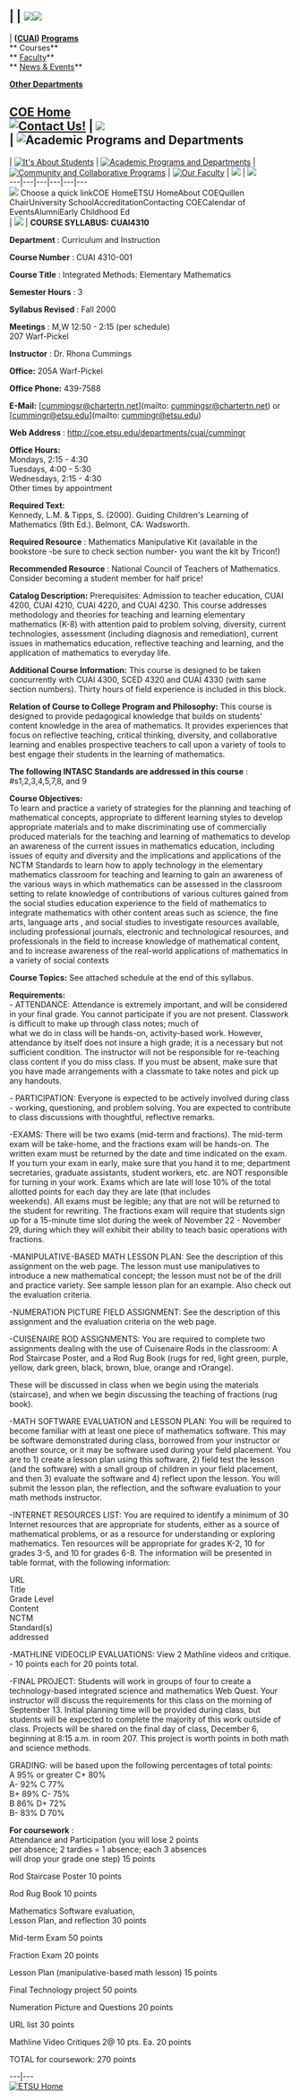 |  | ![](couple2.jpg)![](blue_secondary.gif)  
---  
| **([CUAI](http://coe.etsu.edu/department/cuai/index.htm))
[Programs](http://coe.etsu.edu/department/cuai/programs.htm)**  
**    Courses**  
**  [Faculty](http://coe.etsu.edu/department/cuai/faculty.htm)**  
** [News & Events](http://coe.etsu.edu/department/cuai/news.htm)**

**[Other Departments](http://coe.etsu.edu/department/index.htm)**  
    


**[COE Home](http://coe.etsu.edu/index.htm)**  
[![Contact Us!](white_contact.gif)](http://coe.etsu.edu/contact.htm) |
![](spacer.gif)  
| ![Academic Programs and Departments](prog_head.gif)  
---  
| [![It's About
Students](students_2.gif)](http://coe.etsu.edu/students/success/index.htm) |
[![Academic Programs and
Departments](programs_r.gif)](http://coe.etsu.edu/department/index.htm) |
[![Community and Collaborative
Programs](community.gif)](http://coe.etsu.edu/community/solutions/index.htm) |
[![Our Faculty](faculty.gif)](http://coe.etsu.edu/faculty/profiles/index.htm)
| ![](header_shadow2.gif) | ![](links.gif)  
---|---|---|---|---|---  
![](spacer.gif) Choose a quick linkCOE HomeETSU HomeAbout COEQuillen
ChairUniversity SchoolAccreditationContacting COECalendar of EventsAlumniEarly
Childhood Ed  
| ![](spacer.gif) | **COURSE SYLLABUS: CUAI4310**

**Department** : Curriculum and Instruction

**Course Number** : CUAI 4310-001

**Course Title** : Integrated Methods: Elementary Mathematics

**Semester Hours** : 3

**Syllabus Revised** : Fall 2000

**Meetings** : M,W 12:50 - 2:15 (per schedule)  
207 Warf-Pickel

**Instructor** : Dr. Rhona Cummings

**Office:** 205A Warf-Pickel

**Office Phone:** 439-7588

**E-Mail:** [cummingsr@chartertn.net](mailto: cummingsr@chartertn.net) or
[cummingr@etsu.edu](mailto: cummingr@etsu.edu)

**Web Address** : <http://coe.etsu.edu/departments/cuai/cummingr>

**Office Hours:**  
Mondays, 2:15 - 4:30  
Tuesdays, 4:00 - 5:30  
Wednesdays, 2:15 - 4:30  
Other times by appointment

**Required Text:**  
Kennedy, L.M. & Tipps, S. (2000). Guiding Children's Learning of Mathematics
(9th Ed.). Belmont, CA: Wadsworth.

**Required Resource** : Mathematics Manipulative Kit (available in the
bookstore -be sure to check section number- you want the kit by Tricon!)

**Recommended Resource** : National Council of Teachers of Mathematics.
Consider becoming a student member for half price!

**Catalog Description:** Prerequisites: Admission to teacher education, CUAI
4200, CUAI 4210, CUAI 4220, and CUAI 4230. This course addresses methodology
and theories for teaching and learning elementary mathematics (K-8) with
attention paid to problem solving, diversity, current technologies, assessment
(including diagnosis and remediation), current issues in mathematics
education, reflective teaching and learning, and the application of
mathematics to everyday life.

**Additional Course Information:** This course is designed to be taken
concurrently with CUAI 4300, SCED 4320 and CUAI 4330 (with same section
numbers). Thirty hours of field experience is included in this block.

**Relation of Course to College Program and Philosophy:** This course is
designed to provide pedagogical knowledge that builds on students' content
knowledge in the area of mathematics. It provides experiences that focus on
reflective teaching, critical thinking, diversity, and collaborative learning
and enables prospective teachers to call upon a variety of tools to best
engage their students in the learning of mathematics.

**The following INTASC Standards are addressed in this course** :
#s1,2,3,4,5,7,8, and 9

**Course Objectives:**  
To learn and practice a variety of strategies for the planning and teaching of
mathematical concepts, appropriate to different learning styles to develop
appropriate materials and to make discriminating use of commercially produced
materials for the teaching and learning of mathematics to develop an awareness
of the current issues in mathematics education, including issues of equity and
diversity and the implications and applications of the NCTM Standards to learn
how to apply technology in the elementary mathematics classroom for teaching
and learning to gain an awareness of the various ways in which mathematics can
be assessed in the classroom setting to relate knowledge of contributions of
various cultures gained from the social studies education experience to the
field of mathematics to integrate mathematics with other content areas such as
science, the fine arts, language arts , and social studies to investigate
resources available, including professional journals, electronic and
technological resources, and professionals in the field to increase knowledge
of mathematical content, and to increase awareness of the real-world
applications of mathematics in a variety of social contexts

**Course Topics:** See attached schedule at the end of this syllabus.

**Requirements:**  
\- ATTENDANCE: Attendance is extremely important, and will be considered in
your final grade. You cannot participate if you are not present. Classwork is
difficult to make up through class notes; much of  
what we do in class will be hands-on, activity-based work. However, attendance
by itself does not insure a high grade; it is a necessary but not sufficient
condition. The instructor will not be responsible for re-teaching class
content if you do miss class. If you must be absent, make sure that you have
made arrangements with a classmate to take notes and pick up any handouts.

\- PARTICIPATION: Everyone is expected to be actively involved during class -
working, questioning, and problem solving. You are expected to contribute to
class discussions with thoughtful, reflective remarks.

-EXAMS: There will be two exams (mid-term and fractions). The mid-term exam will be take-home, and the fractions exam will be hands-on. The written exam must be returned by the date and time indicated on the exam. If you turn your exam in early, make sure that you hand it to me; department secretaries, graduate assistants, student workers, etc. are NOT responsible for turning in your work. Exams which are late will lose 10% of the total allotted points for each day they are late (that includes   
weekends). All exams must be legible; any that are not will be returned to the
student for rewriting. The fractions exam will require that students sign up
for a 15-minute time slot during the week of November 22 - November 29, during
which they will exhibit their ability to teach basic operations with
fractions.

-MANIPULATIVE-BASED MATH LESSON PLAN: See the description of this assignment on the web page. The lesson must use manipulatives to introduce a new mathematical concept; the lesson must not be of the drill and practice variety. See sample lesson plan for an example. Also check out the evaluation criteria. 

-NUMERATION PICTURE FIELD ASSIGNMENT: See the description of this assignment and the evaluation criteria on the web page. 

-CUISENAIRE ROD ASSIGNMENTS: You are required to complete two assignments dealing with the use of Cuisenaire Rods in the classroom: A Rod Staircase Poster, and a Rod Rug Book (rugs for red, light green, purple, yellow, dark green, black, brown, blue, orange and rOrange). 

These will be discussed in class when we begin using the materials
(staircase), and when we begin discussing the teaching of fractions (rug
book).

-MATH SOFTWARE EVALUATION and LESSON PLAN: You will be required to become familiar with at least one piece of mathematics software. This may be software demonstrated during class, borrowed from your instructor or another source, or it may be software used during your field placement. You are to 1) create a lesson plan using this software, 2) field test the lesson (and the software) with a small group of children in your field placement, and then 3) evaluate the software and 4) reflect upon the lesson. You will submit the lesson plan, the reflection, and the software evaluation to your math methods instructor. 

-INTERNET RESOURCES LIST: You are required to identify a minimum of 30 Internet resources that are appropriate for students, either as a source of mathematical problems, or as a resource for understanding or exploring mathematics. Ten resources will be appropriate for grades K-2, 10 for grades 3-5, and 10 for grades 6-8. The information will be presented in table format, with the following information: 

URL  
Title  
Grade Level  
Content  
NCTM  
Standard(s)  
addressed

-MATHLINE VIDEOCLIP EVALUATIONS: View 2 Mathline videos and critique. \- 10 points each for 20 points total. 

-FINAL PROJECT: Students will work in groups of four to create a technology-based integrated science and mathematics Web Quest. Your instructor will discuss the requirements for this class on the morning of September 13. Initial planning time will be provided during class, but students will be expected to complete the majority of this work outside of class. Projects will be shared on the final day of class, December 6, beginning at 8:15 a.m. in room 207. This project is worth points in both math and science methods. 

GRADING: will be based upon the following percentages of total points:  
A 95% or greater     C+   80%  
A- 92%                   C     77%  
B+ 89%                   C-   75%  
B 86%                     D+  72%  
B- 83%                    D    70%

**For coursework** :  
Attendance and Participation (you will lose 2 points  
per absence; 2 tardies = 1 absence; each 3 absences  
will drop your grade one step)                                              15
points

Rod Staircase Poster
10 points

Rod Rug Book
10 points

Mathematics Software evaluation,  
Lesson Plan, and reflection
30 points

Mid-term Exam
50 points

Fraction Exam
20 points

Lesson Plan (manipulative-based math lesson)                        15 points

Final Technology project
50 points

Numeration Picture and Questions                                          20
points

URL list
30 points

Mathline Video Critiques 2@ 10 pts. Ea.                                20
points

TOTAL for coursework:
270 points  
  
---|---  
[![ETSU Home](etsulogo_white_100.gif)](http://www.etsu.edu)

